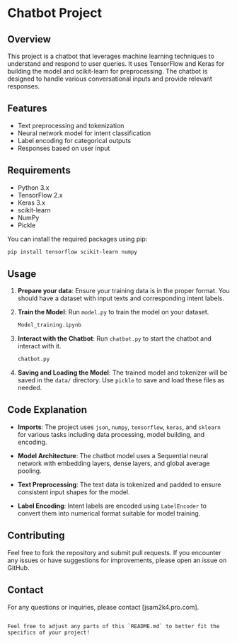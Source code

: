 # Chatbot Project

## Overview

This project is a chatbot that leverages machine learning techniques to understand and respond to user queries. It uses TensorFlow and Keras for building the model and scikit-learn for preprocessing. The chatbot is designed to handle various conversational inputs and provide relevant responses.

## Features

- Text preprocessing and tokenization
- Neural network model for intent classification
- Label encoding for categorical outputs
- Responses based on user input

## Requirements

- Python 3.x
- TensorFlow 2.x
- Keras 3.x
- scikit-learn
- NumPy
- Pickle

You can install the required packages using pip:

```bash
pip install tensorflow scikit-learn numpy
```

## Usage

1. **Prepare your data**: Ensure your training data is in the proper format. You should have a dataset with input texts and corresponding intent labels.

2. **Train the Model**: Run `model.py` to train the model on your dataset.

   ```bash
   Model_training.ipynb
   ```

3. **Interact with the Chatbot**: Run `chatbot.py` to start the chatbot and interact with it.

   ```bash
   chatbot.py
   ```

4. **Saving and Loading the Model**: The trained model and tokenizer will be saved in the `data/` directory. Use `pickle` to save and load these files as needed.

## Code Explanation

- **Imports**: The project uses `json`, `numpy`, `tensorflow`, `keras`, and `sklearn` for various tasks including data processing, model building, and encoding.

- **Model Architecture**: The chatbot model uses a Sequential neural network with embedding layers, dense layers, and global average pooling.

- **Text Preprocessing**: The text data is tokenized and padded to ensure consistent input shapes for the model.

- **Label Encoding**: Intent labels are encoded using `LabelEncoder` to convert them into numerical format suitable for model training.

## Contributing

Feel free to fork the repository and submit pull requests. If you encounter any issues or have suggestions for improvements, please open an issue on GitHub.

## Contact

For any questions or inquiries, please contact [jsam2k4.pro.com].

```

Feel free to adjust any parts of this `README.md` to better fit the specifics of your project!
